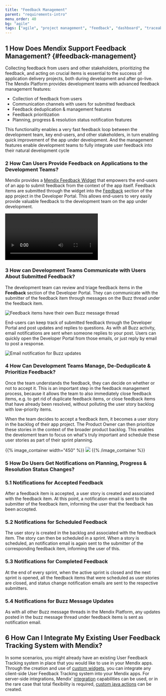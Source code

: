 ```yaml
---
title: "Feedback Management"
parent: "requirements-intro"
menu_order: 40
bg: "agile"
tags: ["agile", "project management", "feedback", "dashboard", "traceability"]
---
```


## 1 How Does Mendix Support Feedback Management? {#feedback-management}

Collecting feedback from users and other stakeholders, prioritizing the feedback, and acting on crucial items is essential to the success of application delivery projects, both during development and after go-live. The Mendix Platform provides development teams with advanced feedback management features:

* Collection of feedback from users
* Communication channels with users for submitted feedback
* Feedback deduplication & management features
* Feedback prioritization
* Planning, progress & resolution status notification features

This functionality enables a very fast feedback loop between the development team, key end-users, and other stakeholders, in turn enabling quick improvement of the app under development. And the management features enable development teams to fully integrate user feedback into their natural development cycle

### 2 How Can Users Provide Feedback on Applications to the Development Teams?

Mendix provides a [Mendix Feedback Widget](https://appstore.home.mendix.com/link/app/199/) that empowers the end-users of an app to submit feedback from the context of the app itself. Feedback items are submitted through the widget into the [Feedback](https://docs.mendix.com/developerportal/collaborate/feedback) section of the app project in the Developer Portal. This allows end-users to very easily provide valuable feedback to the development team on the app under development.

<video controls src="attachments/OE_FeedbackAPI_CreateFeedback-1.mp4">Provide the development team with feedback from any app</video>

### 3 How can Development Teams Communicate with Users About Submitted Feedback?

The development team can review and triage feedback items in the **Feedback** section of the Developer Portal. They can communicate with the submitter of the feedback item through messages on the Buzz thread under the feedback item.

![Feedback items have their own Buzz message thread](attachments/feedback-buzz.png)

End-users can keep track of submitted feedback through the Developer Portal and post updates and replies to questions. As with all Buzz activity, email notifications are sent when someone replies to your post. Users can quickly open the Developer Portal from those emails, or just reply by email to post a response.

![Email notification for Buzz updates](attachments/buzz-notification.png)

### 4 How Can Development Teams Manage, De-Deduplicate & Prioritize Feedback?

Once the team understands the feedback, they can decide on whether or not to accept it. This is an important step in the feedback management process, because it allows the team to also immediately close feedback items, e.g. to get rid of duplicate feedback items, or close feedback items that have already been resolved, without polluting the user story backlog with low-priority items.

When the team decides to accept a feedback item, it becomes a user story in the backlog of their app project. The Product Owner can then prioritize these stories in the context of the broader product backlog. This enables the develoment team to focus on what's truly important and schedule these user stories as part of their sprint planning.

{{% image_container width="450" %}}
![](attachments/accept-feedback.png)
{{% /image_container %}}

### 5 How Do Users Get Notifications on Planning, Progress & Resolution Status Changes?

### 5.1 Notifications for Accepted Feedback

After a feedback item is accepted, a user story is created and associated with the feedback item. At this point, a notification email is sent to the submitter of the feedback item, informing the user that the feedback has been accepted.

### 5.2 Notifications for Scheduled Feedback

The user story is created in the backlog and associated with the feedback item. The story can then be scheduled in a sprint. When a story is scheduled, an notification email is again sent to the submitter of the corresponding feedback item, informing the user of this.

### 5.3 Notifications for Completed Feedback

At the end of every sprint, when the active sprint is closed and the next sprint is opened, all the feedback items that were scheduled as user stories are closed, and status change notification emails are sent to the respective submitters.

### 5.4 Notifications for Buzz Message Updates

As with all other Buzz message threads in the Mendix Platform, any updates posted in the buzz message thread under feedback items is sent as notification email.

## 6 How Can I Integrate My Existing User Feedback Tracking System with Mendix?

In some scenarios, you might already have an existing User Feedback Tracking system in place that you would like to use in your Mendix apps. Through the creation and use of [custom widgets](../enterprise-capabilities/extensibility#custom-widgets), you can integrate any client-side User Feedback Tracking system into your Mendix apps. For server-side integrations, Mendix' [integration](../app-capabilities/integration) capabilities can be used, or in the rare case that total flexibility is required, [custom java actions](../enterprise-capabilities/extensibility#connector-kit) can be created.
